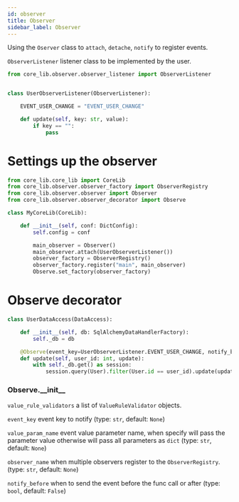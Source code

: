 ```yaml
---
id: observer
title: Observer
sidebar_label: Observer
---
```


Using the `Oserver` class to `attach`, `detache`, `notify` to register events. 

`ObserverListener` listener class to be implemented by the user. 
```python
from core_lib.observer.observer_listener import ObserverListener


class UserObserverListener(ObserverListener):

    EVENT_USER_CHANGE = "EVENT_USER_CHANGE"

    def update(self, key: str, value):
        if key == "":
            pass
```


# Settings up the observer

```python
from core_lib.core_lib import CoreLib
from core_lib.observer.observer_factory import ObserverRegistry
from core_lib.observer.observer import Observer
from core_lib.observer.observer_decorator import Observe

class MyCoreLib(CoreLib):

    def __init__(self, conf: DictConfig):
        self.config = conf

        main_observer = Observer()
        main_observer.attach(UserObserverListener())
        observer_factory = ObserverRegistry()
        observer_factory.register("main", main_observer)
        Observe.set_factory(observer_factory)
```


# Observe decorator

```python
class UserDataAccess(DataAccess):

    def __init__(self, db: SqlAlchemyDataHandlerFactory):
        self._db = db

    @Observe(event_key=UserObserverListener.EVENT_USER_CHANGE, notify_before=False)
    def update(self, user_id: int, update):
        with self._db.get() as session:
            session.query(User).filter(User.id == user_id).update(update)

```


### Observe.\_\_init\_\_
`value_rule_validators` a list of `ValueRuleValidator` objects. 

`event_key` event key to notify  (type: `str`, default: `None`)

`value_param_name` event value parameter name, when specify will pass the parameter value otherwise will pass all parameters as `dict` (type: `str`, default: `None`)
  
`observer_name` when multiple observers register to the `ObserverRegistry`. (type: `str`, default: `None`)
 
`notify_before` when to send the event before the func call or after (type: `bool`, default: `False`)

